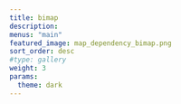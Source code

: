 ```yaml
---
title: bimap
description:
menus: "main"
featured_image: map_dependency_bimap.png
sort_order: desc
#type: gallery
weight: 3
params:
  theme: dark
---
```

